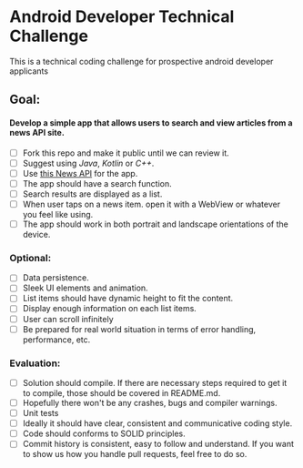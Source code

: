 # Android Developer Technical Challenge

This is a technical coding challenge for prospective android developer applicants

## Goal:

#### Develop a simple app that allows users to search and view articles from a news API site.

- [ ] Fork this repo and make it public until we can review it.
- [ ] Suggest using _Java_, _Kotlin_ or _C++_.
- [ ] Use [this News API](https://newsapi.org/docs/endpoints/everything) for the app.
- [ ] The app should have a search function.
- [ ] Search results are displayed as a list.
- [ ] When user taps on a news item. open it with a WebView or whatever you feel like using.
- [ ] The app should work in both portrait and landscape orientations of the device.

### Optional:
- [ ] Data persistence.
- [ ] Sleek UI elements and animation.
- [ ] List items should have dynamic height to fit the content.
- [ ] Display enough information on each list items.
- [ ] User can scroll infinitely
- [ ] Be prepared for real world situation in terms of error handling, performance, etc.

### Evaluation:
- [ ] Solution should compile. If there are necessary steps required to get it to compile, those should be covered in README.md.
- [ ] Hopefully there won't be any crashes, bugs and compiler warnings.
- [ ] Unit tests
- [ ] Ideally it should have clear, consistent and communicative coding style.
- [ ] Code should conforms to SOLID principles.
- [ ] Commit history is consistent, easy to follow and understand. If you want to show us how you handle pull requests, feel free to do so.
